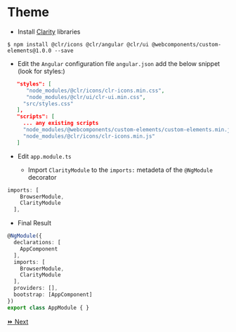 # Theme

* Install [Clarity](https://clarity.design) libraries

```
$ npm install @clr/icons @clr/angular @clr/ui @webcomponents/custom-elements@1.0.0 --save
```

* Edit the `Angular` configuration file `angular.json` add the below snippet (look for styles:)

```json
   "styles": [
      "node_modules/@clr/icons/clr-icons.min.css",
      "node_modules/@clr/ui/clr-ui.min.css",
     "src/styles.css"
   ],
   "scripts": [
     ... any existing scripts
     "node_modules/@webcomponents/custom-elements/custom-elements.min.js",
     "node_modules/@clr/icons/clr-icons.min.js"
   ]
```


* Edit `app.module.ts`

   - Import `ClarityModule` to the `imports:` metadeta of the `@NgModule` decorator

```typescript
imports: [
    BrowserModule,
    ClarityModule
  ],
```

* Final Result

```typescript
@NgModule({
  declarations: [
    AppComponent
  ],
  imports: [
    BrowserModule,
    ClarityModule
  ],
  providers: [],
  bootstrap: [AppComponent]
})
export class AppModule { }
```

[:fast_forward: Next ](navbar.md)
